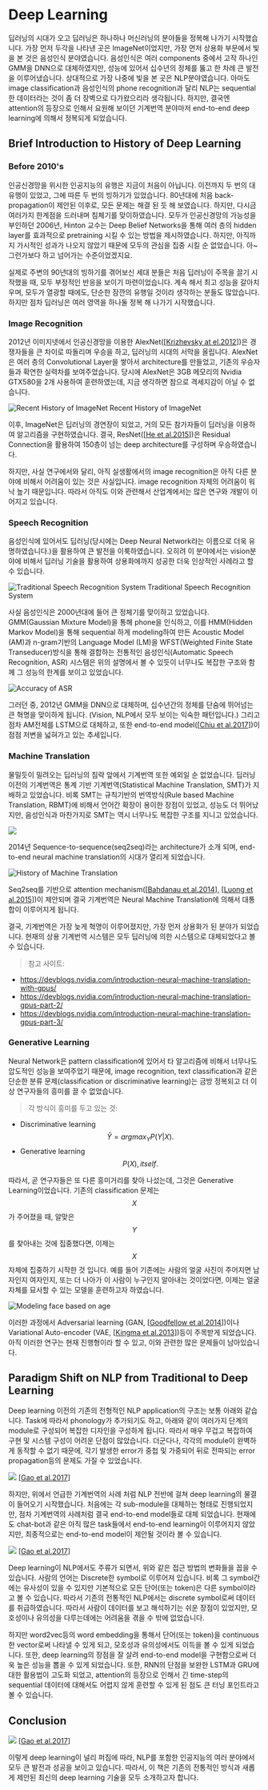 # Deep Learning

딥러닝의 시대가 오고 딥러닝은 하나하나 머신러닝의 분야들을 정복해 나가기 시작했습니다. 가장 먼저 두각을 나타낸 곳은 ImageNet이었지만, 가장 먼저 상용화 부문에서 빛을 본 것은 음성인식 분야였습니다. 음성인식은 여러 components 중에서 고작 하나인 GMM을 DNN으로 대체하였지만, 성능에 있어서 십수년의 정체를 뚫고 한 차례 큰 발전을 이루어냈습니다. 상대적으로 가장 나중에 빛을 본 곳은 NLP분야였습니다. 아마도 image classification과 음성인식의 phone recognition과 달리 NLP는 sequential한 데이터라는 것이 좀 더 장벽으로 다가왔으리라 생각됩니다. 하지만, 결국엔 attention의 등장으로 인해서 요원해 보이던 기계번역 분야마저 end-to-end deep learning에 의해서 정복되게 되었습니다.

## Brief Introduction to History of Deep Learning

### Before 2010's

인공신경망을 위시한 인공지능의 유행은 지금이 처음이 아닙니다. 이전까지 두 번의 대유행이 있었고, 그에 따른 두 번의 빙하기가 있었습니다. 80년대에 처음 back-propagation이 제안된 이후로, 모든 문제는 해결 된 듯 해 보였습니다. 하지만, 다시금 여러가지 한계점을 드러내며 침체기를 맞이하였습니다. 모두가 인공신경망의 가능성을 부인하던 2006년, Hinton 교수는 Deep Belief Networks을 통해 여러 층의 hidden layer를 효과적으로 pretraining 시킬 수 있는 방법을 제시하였습니다. 하지만, 아직까지 가시적인 성과가 나오지 않았기 때문에 모두의 관심을 집중 시킬 순 없었습니다. 아~ 그런가보다 하고 넘어가는 수준이었겠지요.

실제로 주변의 90년대의 빙하기를 겪어보신 세대 분들은 처음 딥러닝이 주목을 끌기 시작했을 때, 모두 부정적인 반응을 보이기 마련이었습니다. 계속 해서 최고 성능을 갈아치우며, 모두가 열광할 때에도, 단순한 잠깐의 유행일 것이라 생각하는 분들도 많았습니다. 하지만 점차 딥러닝은 여러 영역을 하나둘 정복 해 나가기 시작했습니다.

### Image Recognition

2012년 이미지넷에서 인공신경망을 이용한 AlexNet\(\[[Krizhevsky at el.2012](https://www.cs.toronto.edu/~kriz/imagenet_classification_with_deep_convolutional.pdf)\]\)은 경쟁자들을 큰 차이로 따돌리며 우승을 하고, 딥러닝의 시대의 서막을 올립니다. AlexNet은 여러 층의 Convolutional Layer을 쌓아서 architecture를 만들었고, 기존의 우승자들과 확연한 실력차를 보여주었습니다. 당시에 AlexNet은 3GB 메모리의 Nvidia GTX580을 2개 사용하여 훈련하였는데, 지금 생각하면 참으로 격세지감이 아닐 수 없습니다.

![Recent History of ImageNet](/assets/intro-imagenet.png)
Recent History of ImageNet

이후, ImageNet은 딥러닝의 경연장이 되었고, 거의 모든 참가자들이 딥러닝을 이용하여 알고리즘을 구현하였습니다. 결국, ResNet([[He et al.2015](https://arxiv.org/pdf/1512.03385.pdf)])은 Residual Connection을 활용하여 150층이 넘는 deep architecture를 구성하며 우승하였습니다.

하지만, 사실 연구에서와 달리, 아직 실생활에서의 image recognition은 아직 다른 분야에 비해서 어려움이 있는 것은 사실입니다. image recognition 자체의 어려움이 워낙 높기 때문입니다. 따라서 아직도 이와 관련해서 산업계에서는 많은 연구와 개발이 이어지고 있습니다.

### Speech Recognition

음성인식에 있어서도 딥러닝(당시에는 Deep Neural Network라는 이름으로 더욱 유명하였습니다.)을 활용하여 큰 발전을 이룩하였습니다. 오히려 이 분야에서는 vision분야에 비해서 딥러닝 기술을 활용하여 상용화에까지 성공한 더욱 인상적인 사례라고 할 수 있습니다.

![Traditional Speech Recognition System](https://www.esat.kuleuven.be/psi/spraak/demo/Recog/lvr_scheme.gif)
Traditional Speech Recognition System

사실 음성인식은 2000년대에 들어 큰 정체기를 맞이하고 있었습니다. GMM(Gaussian Mixture Model)을 통해 phone을 인식하고, 이를 HMM(Hidden Markov Model)을 통해 sequential 하게 modeling하여 만든 Acoustic Model (AM)과 n-gram기반의 Language Model (LM)을 WFST(Weighted Finite State Transeducer)방식을 통해 결합하는 전통적인 음성인식(Automatic Speech Recognition, ASR) 시스템은 위의 설명에서 볼 수 있듯이 너무나도 복잡한 구조와 함께 그 성능의 한계를 보이고 있었습니다.

![Accuracy of ASR](https://media.licdn.com/mpr/mpr/AAEAAQAAAAAAAAlTAAAAJDc0OTI3MzkyLTI2MTktNGE2Ni04MmI1LTJkODZhYjdlZWM1MQ.png)

그러던 중, 2012년 GMM을 DNN으로 대체하며, 십수년간의 정체를 단숨에 뛰어넘는 큰 혁명을 맞이하게 됩니다. (Vision, NLP에서 모두 보이는 익숙한 패턴입니다.) 그리고 점차 AM전체를 LSTM으로 대체하고, 또한 end-to-end model([[Chiu et al.2017](https://arxiv.org/pdf/1712.01769.pdf)])이 점점 저변을 넓혀가고 있는 추세입니다.

### Machine Translation

물밀듯이 밀려오는 딥러닝의 침략 앞에서 기계번역 또한 예외일 순 없었습니다. 딥러닝 이전의 기계번역은 통계 기반 기계번역(Statistical Machine Translation, SMT)가 지배하고 있었습니다. 비록 SMT는 규칙기반의 번역방식(Rule based Machine Translation, RBMT)에 비해서 언어간 확장이 용이한 장점이 있었고, 성능도 더 뛰어났지만, 음성인식과 마찬가지로 SMT는 역시 너무나도 복잡한 구조를 지니고 있었습니다. 

![](http://www.kecl.ntt.co.jp/rps/_src/sc1134/innovative_3_1e.jpg)

2014년 Sequence-to-sequence(seq2seq)라는 architecture가 소개 되며, end-to-end neural machine translation의 시대가 열리게 되었습니다. 

![History of Machine Translation](http://iconictranslation.com/wp-content/uploads/2017/06/NMT-Graph-2-a.png)

Seq2seq를 기반으로 attention mechanism([[Bahdanau et al.2014](https://arxiv.org/pdf/1409.0473.pdf)], [[Luong et al.2015](https://arxiv.org/pdf/1508.04025.pdf)])이 제안되며 결국 기계번역은 Neural Machine Translation에 의해서 대통합이 이루어지게 됩니다.

결국, 기계번역은 가장 늦게 혁명이 이루어졌지만, 가장 먼저 상용화가 된 분야가 되었습니다. 현재의 상용 기계번역 시스템은 모두 딥러닝에 의한 시스템으로 대체되었다고 볼 수 있습니다.

> 참고 사이트:
- https://devblogs.nvidia.com/introduction-neural-machine-translation-with-gpus/
- https://devblogs.nvidia.com/introduction-neural-machine-translation-gpus-part-2/
- https://devblogs.nvidia.com/introduction-neural-machine-translation-gpus-part-3/

### Generative Learning

Neural Network은 pattern classification에 있어서 타 알고리즘에 비해서 너무나도 압도적인 성능을 보여주었기 때문에, image recognition, text classification과 같은 단순한 분류 문제(classification or discriminative learning)는 금방 정복되고 더 이상 연구자들의 흥미를 끌 수 없었습니다.

> 각 방식이 흥미를 두고 있는 것:
- Discriminative learning
$$
\hat{Y} = argmax_{Y}P(Y|X).
$$
- Generative learning
$$
P(X), itself.
$$

따라서, 곧 연구자들은 또 다른 흥미거리를 찾아 나섰는데, 그것은 Generative Learning이었습니다. 기존의 classification 문제는 $$ X $$가 주어졌을 때, 알맞은 $$ Y $$를 찾아내는 것에 집중했다면, 이제는 $$ X $$ 자체에 집중하기 시작한 것 입니다. 예를 들어 기존에는 사람의 얼굴 사진이 주어지면 남자인지 여자인지, 또는 더 나아가 이 사람이 누구인지 알아내는 것이었다면, 이제는 얼굴 자체를 묘사할 수 있는 모델을 훈련하고자 하였습니다.

![Modeling face based on age](http://www.i-programmer.info/images/stories/News/2017/feb/A/age.jpg)

이러한 과정에서 Adversarial learning (GAN, [[Goodfellow et al.2014](https://arxiv.org/pdf/1406.2661.pdf)])이나 Variational Auto-encoder (VAE, [[Kingma et al.2013](https://arxiv.org/pdf/1312.6114.pdf)])등이 주목받게 되었습니다. 아직 이러한 연구는 현재 진행형이라 할 수 있고, 이와 관련한 많은 문제들이 남아있습니다.

## Paradigm Shift on NLP from Traditional to Deep Learning

Deep learning 이전의 기존의 전형적인 NLP application의 구조는 보통 아래와 같습니다. Task에 따라서 phonology가 추가되기도 하고, 아래와 같이 여러가지 단계의 module로 구성되어 복잡한 디자인을 구성하게 됩니다. 따라서 매우 무겁고 복잡하여 구현 및 시스템 구성이 어려운 단점이 많았습니다. 더군다나, 각각의 module이 완벽하게 동작할 수 없기 때문에, 각기 발생한 error가 중첩 및 가중되어 뒤로 전파되는 error propagation등의 문제도 가질 수 있었습니다.

![](/assets/intro-traditional-nlp.png)
[[Gao et al.2017](https://www.microsoft.com/en-us/research/wp-content/uploads/2017/07/dl-summer-school-2017.-Jianfeng-Gao.v2.pdf)]

하지만, 위에서 언급한 기계번역의 사례 처럼 NLP 전반에 걸쳐 deep learning의 물결이 들어오기 시작했습니다. 처음에는 각 sub-module을 대체하는 형태로 진행되었지만, 점차 기계번역의 사례처럼 결국 end-to-end model들로 대체 되었습니다. 현재에도 chat-bot과 같은 아직 많은 task들에서 end-to-end learning이 이루어지지 않았지만, 최종적으로는 end-to-end model이 제안될 것이라 볼 수 있습니다.

![](/assets/intro-paradigm-shift.png)
[[Gao et al.2017](https://www.microsoft.com/en-us/research/wp-content/uploads/2017/07/dl-summer-school-2017.-Jianfeng-Gao.v2.pdf)]

Deep learning이 NLP에서도 주류가 되면서, 위와 같은 접근 방법의 변화들을 꼽을 수 있습니다. 사람의 언어는 Discrete한 symbol로 이루어져 있습니다. 비록 그 symbol간에는 유사성이 있을 수 있지만 기본적으로 모든 단어(또는 token)은 다른 symbol이라고 볼 수 있습니다. 따라서 기존의 전통적인 NLP에서는 discrete symbol로써 데이터를 취급하였습니다. 따라서 사람이 데이터를 보고 해석하기는 쉬운 장점이 있었지만, 모호성이나 유의성을 다루는데에는 어려움을 겪을 수 밖에 없었습니다.

하지만 word2vec등의 word embedding을 통해서 단어(또는 token)을 continuous한 vector로써 나타낼 수 있게 되고, 모호성과 유의성에서도 이득을 볼 수 있게 되었습니다. 또한, deep learning의 장점을 잘 살려 end-to-end model을 구현함으로써 더욱 높은 성능을 뽑을 수 있게 되었습니다. 또한, RNN의 단점을 보완한 LSTM과 GRU에 대한 활용법이 고도화 되었고, attention의 등장으로 인해서 긴 time-step의 sequential 데이터에 대해서도 어렵지 않게 훈련할 수 있게 된 점도 큰 터닝 포인트라고 볼 수 있습니다.

<!--
![](/assets/intro-nlp-symbolic-vs-neural.png)
[[Gao et al.2017](https://www.microsoft.com/en-us/research/wp-content/uploads/2017/07/dl-summer-school-2017.-Jianfeng-Gao.v2.pdf)]

### Word2Vec

![](/assets/intro-word-embedding.png)

![](/assets/intro-word2vec.png)
[[Mikolov et al.2013](https://arxiv.org/pdf/1301.3781.pdf)]

### LSTM and GRU

### Attention

### Reinforcement Learning
-->

## Conclusion

![](/assets/intro-end-2-end-nlp-deep-learning.png)
[[Gao et al.2017](https://www.microsoft.com/en-us/research/wp-content/uploads/2017/07/dl-summer-school-2017.-Jianfeng-Gao.v2.pdf)]

이렇게 deep learning이 널리 퍼짐에 따라, NLP를 포함한 인공지능의 여러 분야에서 모두 큰 발전과 성공을 보이고 있습니다. 따라서, 이 책은 기존의 전통적인 방식과 새롭게 제안된 최신의 deep learning 기술을 모두 소개하고자 합니다.